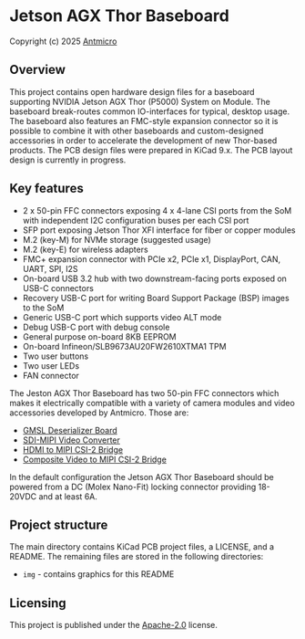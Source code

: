 # Jetson AGX Thor Baseboard

Copyright (c) 2025 [Antmicro](https://www.antmicro.com)

## Overview

This project contains open hardware design files for a baseboard supporting NVIDIA Jetson AGX Thor (P5000) System on Module.
The baseboard break-routes common IO-interfaces for typical, desktop usage.
The baseboard also features an FMC-style expansion connector so it is possible to combine it with other baseboards and custom-designed accessories in order to accelerate the development of new Thor-based products. 
The PCB design files were prepared in KiCad 9.x.
The PCB layout design is currently in progress. 

## Key features

* 2 x 50-pin FFC connectors exposing 4 x 4-lane CSI ports from the SoM with independent I2C configuration buses per each CSI port
* SFP port exposing Jetson Thor XFI interface for fiber or copper modules
* M.2 (key-M) for NVMe storage (suggested usage) 
* M.2 (key-E) for wireless adapters 
* FMC+ expansion connector with PCIe x2, PCIe x1, DisplayPort, CAN, UART, SPI, I2S
* On-board USB 3.2 hub with two downstream-facing ports exposed on USB-C connectors
* Recovery USB-C port for writing Board Support Package (BSP) images to the SoM
* Generic USB-C port which supports video ALT mode
* Debug USB-C port with debug console
* General purpose on-board 8KB EEPROM 
* On-board Infineon/SLB9673AU20FW2610XTMA1 TPM
* Two user buttons 
* Two user LEDs
* FAN connector

The Jeston AGX Thor Baseboard has two 50-pin FFC connectors which makes it electrically compatible with a variety of camera modules and video accessories developed by Antmicro. Those are: 

* [GMSL Deserializer Board](https://github.com/antmicro/gmsl-deserializer)
* [SDI-MIPI Video Converter](https://github.com/antmicro/sdi-mipi-video-converter-hw) 
* [HDMI to MIPI CSI-2 Bridge](https://github.com/antmicro/hdmi-mipi-bridge)
* [Composite Video to MIPI CSI-2 Bridge](https://github.com/antmicro/cvbs-mipi-bridge)

In the default configuration the Jetson AGX Thor Baseboard should be powered from a DC (Molex Nano-Fit) locking connector providing 18-20VDC and at least 6A.

## Project structure

The main directory contains KiCad PCB project files, a LICENSE, and a README.
The remaining files are stored in the following directories:
 
* `img` - contains graphics for this README

## Licensing

This project is published under the [Apache-2.0](LICENSE) license.

